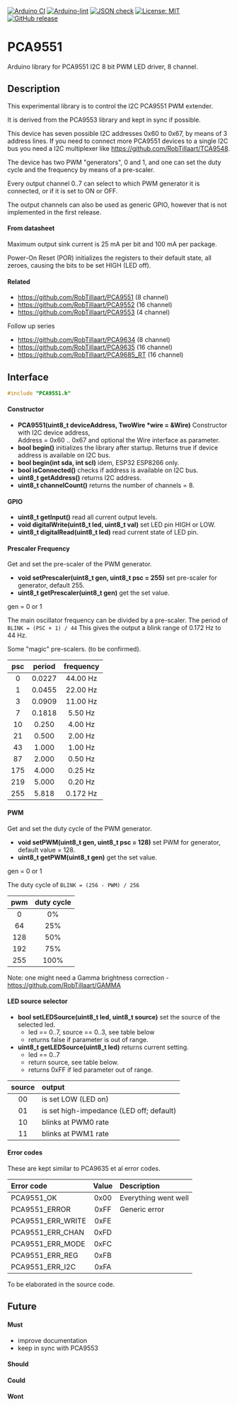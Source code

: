 
[![Arduino CI](https://github.com/RobTillaart/PCA9551/workflows/Arduino%20CI/badge.svg)](https://github.com/marketplace/actions/arduino_ci)
[![Arduino-lint](https://github.com/RobTillaart/PCA9551/actions/workflows/arduino-lint.yml/badge.svg)](https://github.com/RobTillaart/PCA9551/actions/workflows/arduino-lint.yml)
[![JSON check](https://github.com/RobTillaart/PCA9551/actions/workflows/jsoncheck.yml/badge.svg)](https://github.com/RobTillaart/PCA9551/actions/workflows/jsoncheck.yml)
[![License: MIT](https://img.shields.io/badge/license-MIT-green.svg)](https://github.com/RobTillaart/PCA9551/blob/master/LICENSE)
[![GitHub release](https://img.shields.io/github/release/RobTillaart/PCA9551.svg?maxAge=3600)](https://github.com/RobTillaart/PCA9551/releases)


# PCA9551

Arduino library for PCA9551 I2C 8 bit PWM LED driver, 8 channel.


## Description

This experimental library is to control the I2C PCA9551 PWM extender.

It is derived from the PCA9553 library and kept in sync if possible.

This device has seven possible I2C addresses 0x60 to 0x67, 
by means of 3 address lines.
If you need to connect more PCA9551 devices to a single I2C bus you 
need a I2C multiplexer like https://github.com/RobTillaart/TCA9548.

The device has two PWM "generators", 0 and 1, and one can set the 
duty cycle and the frequency by means of a pre-scaler. 

Every output channel 0..7 can select to which PWM generator it is 
connected, or if it is set to ON or OFF.

The output channels can also be used as generic GPIO, however that
is not implemented in the first release.


#### From datasheet

Maximum output sink current is 25 mA per bit and 100 mA per package.

Power-On Reset (POR) initializes the registers to their default state, 
all zeroes, causing the bits to be set HIGH (LED off).


#### Related

- https://github.com/RobTillaart/PCA9551  (8 channel)
- https://github.com/RobTillaart/PCA9552  (16 channel)
- https://github.com/RobTillaart/PCA9553  (4 channel)

Follow up series
- https://github.com/RobTillaart/PCA9634 (8 channel)
- https://github.com/RobTillaart/PCA9635 (16 channel)
- https://github.com/RobTillaart/PCA9685_RT (16 channel)



## Interface

```cpp
#include "PCA9551.h"
```


#### Constructor

- **PCA9551(uint8_t deviceAddress, TwoWire \*wire = &Wire)** Constructor with I2C device address,  
Address = 0x60 .. 0x67 and optional the Wire interface as parameter.
- **bool begin()** initializes the library after startup.
Returns true if device address is available on I2C bus.
- **bool begin(int sda, int scl)**
idem, ESP32 ESP8266 only.
- **bool isConnected()** checks if address is available on I2C bus.
- **uint8_t getAddress()** returns I2C address.
- **uint8_t channelCount()** returns the number of channels = 8.


#### GPIO

- **uint8_t getInput()** read all current output levels.
- **void digitalWrite(uint8_t led, uint8_t val)** set LED  pin HIGH or LOW.
- **uint8_t digitalRead(uint8_t led)** read current state of LED pin.


#### Prescaler Frequency

Get and set the pre-scaler of the PWM generator.

- **void setPrescaler(uint8_t gen, uint8_t psc = 255)** set pre-scaler for generator, default 255.
- **uint8_t getPrescaler(uint8_t gen)** get the set value.

gen = 0 or 1

The main oscillator frequency can be divided by a pre-scaler.
The period of ```BLINK = (PSC + 1) / 44```
This gives the output a blink range of 0.172 Hz to 44 Hz.

Some "magic" pre-scalers.  (to be confirmed).

|  psc  |  period  |  frequency  |
|:-----:|:--------:|:-----------:|
|    0  |  0.0227  |  44.00 Hz   |
|    1  |  0.0455  |  22.00 Hz   |
|    3  |  0.0909  |  11.00 Hz   |
|    7  |  0.1818  |   5.50 Hz   |
|   10  |  0.250   |   4.00 Hz   |
|   21  |  0.500   |   2.00 Hz   |
|   43  |  1.000   |   1.00 Hz   |
|   87  |  2.000   |   0.50 Hz   |
|  175  |  4.000   |   0.25 Hz   |
|  219  |  5.000   |   0.20 Hz   |
|  255  |  5.818   |  0.172 Hz   |


#### PWM

Get and set the duty cycle of the PWM generator.

- **void setPWM(uint8_t gen, uint8_t psc = 128)** set PWM for generator,
default value = 128.
- **uint8_t getPWM(uint8_t gen)** get the set value.

gen = 0 or 1

The duty cycle of ```BLINK = (256 - PWM) / 256```

|  pwm  |  duty cycle  |
|:-----:|:------------:|
|    0  |     0%       |
|   64  |    25%       |
|  128  |    50%       |
|  192  |    75%       |
|  255  |   100%       |

Note: one might need a Gamma brightness correction - https://github.com/RobTillaart/GAMMA


#### LED source selector

- **bool setLEDSource(uint8_t led, uint8_t source)** set the source 
of the selected led.
  - led == 0..7, source == 0..3, see table below
  - returns false if parameter is out of range.
- **uint8_t getLEDSource(uint8_t led)** returns current setting.
  - led == 0..7
  - return source, see table below.
  - returns 0xFF if led parameter out of range. 

|  source  |  output              |
|:--------:|:---------------------|
|    00    |  is set LOW (LED on)
|    01    |  is set high-impedance (LED off; default)
|    10    |  blinks at PWM0 rate
|    11    |  blinks at PWM1 rate


#### Error codes

These are kept similar to PCA9635 et al error codes.

|  Error code             |  Value  |  Description           |
|:------------------------|:-------:|:-----------------------|
|  PCA9551_OK             |   0x00  |  Everything went well
|  PCA9551_ERROR          |   0xFF  |  Generic error
|  PCA9551_ERR_WRITE      |   0xFE  |
|  PCA9551_ERR_CHAN       |   0xFD  |
|  PCA9551_ERR_MODE       |   0xFC  |
|  PCA9551_ERR_REG        |   0xFB  |
|  PCA9551_ERR_I2C        |   0xFA  |

To be elaborated in the source code.


## Future

#### Must

- improve documentation
- keep in sync with PCA9553

#### Should

#### Could

#### Wont


